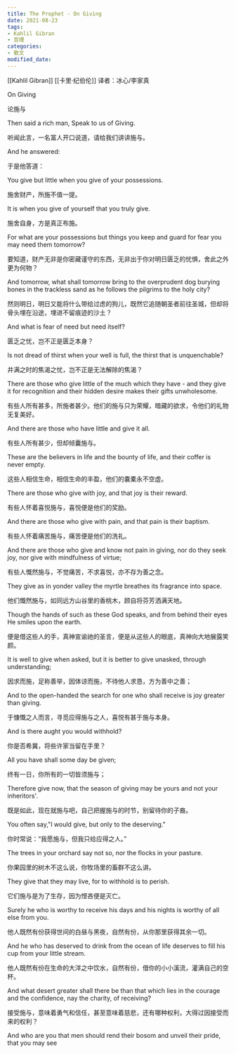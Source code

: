 ```yaml
---
title: The Prophet - On Giving
date: 2021-08-23
tags: 
- Kahlil Gibran
- 哲理
categories:
- 散文
modified_date: 
---
```


[[Kahlil Gibran]] [[卡里·纪伯伦]]
译者：冰心/李家真

On Giving

论施与

Then said a rich man, Speak to us of Giving.

听闻此言，一名富人开口说道，请给我们讲讲施与。

And he answered:

于是他答道：

You give but little when you give of your possessions. 

施舍财产，所施不值一提。

It is when you give of yourself that you truly give. 

施舍自身，方是真正布施。

For what are your possessions but things you keep and guard for fear you may need them tomorrow?

要知道，财产无非是你密藏谨守的东西，无非出于你对明日匮乏的忧惧，舍此之外更为何物？

And tomorrow, what shall tomorrow bring to the overprudent dog burying bones in the trackless sand as he follows the pilgrims to the holy city?

然则明日，明日又能将什么带给过虑的狗儿，既然它追随朝圣者前往圣城，但却将骨头埋在沿途，埋进不留痕迹的沙土？

And what is fear of need but need itself? 

匮乏之忧，岂不正是匮乏本身？

Is not dread of thirst when your well is full, the thirst that is unquenchable?

井满之时的焦渴之忧，岂不正是无法解除的焦渴？

There are those who give little of the much which they have - and they give it for recognition and their hidden desire makes their gifts unwholesome.

有些人所有甚多，所施者甚少。他们的施与只为荣耀，暗藏的欲求，令他们的礼物无复美好。

And there are those who have little and give it all.

有些人所有甚少，但却倾囊施与。

These are the believers in life and the bounty of life, and their coffer is never empty.

这些人相信生命，相信生命的丰盈，他们的嚢橐永不空虚。

There are those who give with joy, and that joy is their reward.

有些人怀着喜悦施与，喜悦便是他们的奖励。

And there are those who give with pain, and that pain is their baptism.

有些人怀着痛苦施与，痛苦便是他们的洗礼。

And there are those who give and know not pain in giving, nor do they seek joy, nor give with mindfulness of virtue;

有些人慨然施与，不觉痛苦，不求喜悦，亦不存为善之念。

They give as in yonder valley the myrtle breathes its fragrance into space.

他们慨然施与，如同远方山谷里的香桃木，顾自将芬芳洒满天地。

Though the hands of such as these God speaks, and from behind their eyes He smiles upon the earth.

便是借这些人的手，真神宣谕祂的圣言，便是从这些人的眼底，真神向大地展露笑颜。

It is well to give when asked, but it is better to give unasked, through understanding;

因求而施，足称善举，因体谅而施，不待他人求恳，方为善中之善；

And to the open-handed the search for one who shall receive is joy greater than giving.

于慷慨之人而言，寻觅应得施与之人，喜悦有甚于施与本身。

And is there aught you would withhold?

你是否希冀，将些许家当留在手里？

All you have shall some day be given;

终有一日，你所有的一切皆须施与；

Therefore give now, that the season of giving may be yours and not your inheritors'.

既是如此，现在就施与吧，自己把握施与的时节，别留待你的子裔。

You often say,"I would give, but only to the deserving."

你时常说：“我愿施与，但我只给应得之人。”

The trees in your orchard say not so, nor the flocks in your pasture. 

你果园里的树木不这么说，你牧场里的畜群不这么讲。

They give that they may live, for to withhold is to perish.

它们施与是为了生存，因为悭吝便是灭亡。

Surely he who is worthy to receive his days and his nights is worthy of all else from you.

他人既然有份获得世间的白昼与黑夜，自然有份，从你那里获得其余一切。

And he who has deserved to drink from the ocean of life deserves to fill his cup from your little stream.

他人既然有份在生命的大洋之中饮水，自然有份，借你的小小溪流，灌满自己的空杯。

And what desert greater shall there be than that which lies in the courage and the confidence, nay the charity, of receiving?

接受施与，意味着勇气和信任，甚至意味着慈悲，还有哪种权利，大得过因接受而来的权利？

And who are you that men should rend their bosom and unveil their pride, that you may see 
